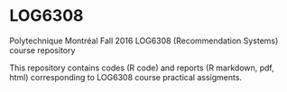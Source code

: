 # LOG6308
Polytechnique Montréal Fall 2016 LOG6308 (Recommendation Systems) course repository

This repository contains codes (R code) and reports (R markdown, pdf, html) corresponding to LOG6308 course practical assigments.
